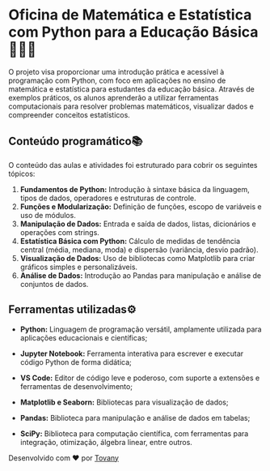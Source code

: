 # Oficina de Matemática e Estatística com Python para a Educação Básica 🐍🤖👾

O projeto visa proporcionar uma introdução prática e acessível à programação com Python, com foco em aplicações no ensino de matemática e estatística para estudantes da educação básica. Através de exemplos práticos, os alunos aprenderão a utilizar ferramentas computacionais para resolver problemas matemáticos, visualizar dados e compreender conceitos estatísticos.

## Conteúdo programático📚
O conteúdo das aulas e atividades foi estruturado para cobrir os seguintes tópicos:

1. **Fundamentos de Python:** Introdução à sintaxe básica da linguagem, tipos de dados, operadores e estruturas de controle.
2. **Funções e Modularização:** Definição de funções, escopo de variáveis e uso de módulos.
3. **Manipulação de Dados:** Entrada e saída de dados, listas, dicionários e operações com strings.
4. **Estatística Básica com Python:** Cálculo de medidas de tendência central (média, mediana, moda) e dispersão (variância, desvio padrão).
5. **Visualização de Dados:** Uso de bibliotecas como Matplotlib para criar gráficos simples e personalizáveis.
6. **Análise de Dados:** Introdução ao Pandas para manipulação e análise de conjuntos de dados.

## Ferramentas utilizadas⚙️

- **Python:** Linguagem de programação versátil, amplamente utilizada para aplicações educacionais e científicas;

- **Jupyter Notebook:** Ferramenta interativa para escrever e executar código Python de forma didática;

- **VS Code:** Editor de código leve e poderoso, com suporte a extensões e ferramentas de desenvolvimento;

- **Matplotlib e Seaborn:** Bibliotecas para visualização de dados;

- **Pandas:** Biblioteca para manipulação e análise de dados em tabelas;

- **SciPy:** Biblioteca para computação científica, com ferramentas para integração, otimização, álgebra linear, entre outros.


Desenvolvido com ❤️ por [Tovany](https://github.com/Tovany)

